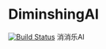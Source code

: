 DiminshingAI
============
[![Build Status](https://travis-ci.org/suwei-air/DiminshingAI.svg?branch=master)](https://travis-ci.org/suwei-air/DiminshingAI)
消消乐AI
